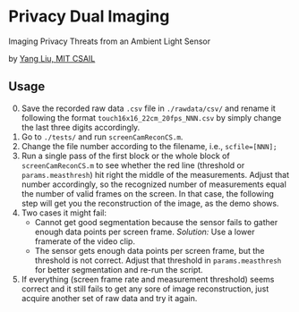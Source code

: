 # Privacy Dual Imaging
Imaging Privacy Threats from an Ambient Light Sensor

by [Yang Liu, MIT CSAIL](https://liuyang12.github.io/)


## Usage
0. Save the recorded raw data `.csv` file in `./rawdata/csv/` and rename it following the format `touch16x16_22cm_20fps_NNN.csv` by simply change the last three digits accordingly.
1. Go to `./tests/` and run `screenCamReconCS.m`.
2. Change the file number according to the filename, i.e., `scfile=[NNN];`
3. Run a single pass of the first block or the whole block of `screenCamReconCS.m` to see whether the red line (threshold or `params.measthresh`) hit right the middle of the measurements. Adjust that number accordingly, so the recognized number of measurements equal the number of valid frames on the screen. In that case, the following step will get you the reconstruction of the image, as the demo shows.
4. Two cases it might fail:
   - Cannot get good segmentation because the sensor fails to gather enough data points per screen frame. *Solution:* Use a lower framerate of the video clip.
   - The sensor gets enough data points per screen frame, but the threshold is not correct. Adjust that threshold in `params.measthresh` for better segmentation and re-run the script. 
5. If everything (screen frame rate and measurement threshold) seems correct and it still fails to get any sore of image reconstruction, just acquire another set of raw data and try it again. 
